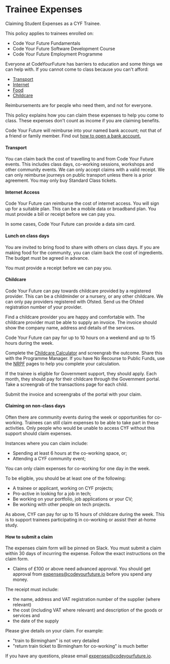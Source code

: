 # Trainee Expenses

Claiming Student Expenses as a CYF Trainee.

This policy applies to trainees enrolled on:

* Code Your Future Fundamentals
* Code Your Future Software Development Course
* Code Your Future Employment Programme

Everyone at CodeYourFuture has barriers to education and some things we can help with. If you cannot come to class because you can't afford:

* [Transport](trainee-expenses.md#transport)
* [Internet](trainee-expenses.md#internet-access)
* [Food](trainee-expenses.md#lunch-on-class-days)
* [Childcare](trainee-expenses.md#childcare)

Reimbursements are for people who need them, and not for everyone.

This policy explains how you can claim these expenses to help you come to class. These expenses don't count as income if you are claiming benefits.

Code Your Future will reimburse into your named bank account; not that of a friend or family member. Find out [how to open a bank account.](https://docs.codeyourfuture.io/trainees/support/how-to-get-a-bank-account)

#### Transport

You can claim back the cost of travelling to and from Code Your Future events. This includes class days, co-working sessions, workshops and other community events. We can only accept claims with a valid receipt. We can only reimburse journeys on public transport unless there is a prior agreement. You may only buy Standard Class tickets.

#### Internet Access

Code Your Future can reimburse the cost of internet access. You will sign up for a suitable plan. This can be a mobile data or broadband plan. You must provide a bill or receipt before we can pay you.&#x20;

In some cases, Code Your Future can provide a data sim card.

#### Lunch on class days

You are invited to bring food to share with others on class days. If you are making food for the community, you can claim back the cost of ingredients. The budget must be agreed in advance.&#x20;

You must provide a receipt before we can pay you.&#x20;

#### Childcare

Code Your Future can pay towards childcare provided by a registered provider. This can be a childminder or a nursery, or any other childcare. We can only pay providers registered with Ofsted. Send us the Ofsted registration number of your provider.

Find a childcare provider you are happy and comfortable with. The childcare provider must be able to supply an invoice. The invoice should show the company name, address and details of the services.&#x20;

Code Your Future can pay for up to 10 hours on a weekend and up to 15 hours during the week. &#x20;

Complete the [Childcare Calculator](https://www.gov.uk/childcare-calculator) and screengrab the outcome. Share this with the Programme Manager. If you have No Recourse to Public Funds, use the [NRPF](https://www.nrpfnetwork.org.uk/information-and-resources/rights-and-entitlements/services-for-children-and-families/early-education-and-childcare) pages to help you complete your calculation.

If the trainee is eligible for Government support, they should apply. Each month, they should pay for their childcare through the Government portal. Take a screengrab of the transactions page for each child.

Submit the invoice and screengrabs of the portal with your claim.

#### Claiming on non-class days

Often there are community events during the week or opportunities for co-working. Trainees can still claim expenses to be able to take part in these activities. Only people who would be unable to access CYF without this support should claim expenses.

Instances where you can claim include:

* Spending at least 6 hours at the co-working space, or;
* Attending a CYF community event;

You can only claim expenses for co-working for one day in the week.

To be eligible, you should be at least one of the following:

* A trainee or applicant, working on CYF projects;
* Pro-active in looking for a job in tech;
* Be working on your portfolio, job applications or your CV;
* Be working with other people on tech projects.

As above, CYF can pay for up to 15 hours of childcare during the week. This is to support trainees participating in co-working or assist their at-home study.

#### How to submit a claim

The expenses claim form will be pinned on Slack. You must submit a claim within 30 days of incurring the expense. Follow the exact instructions on the claim form.

* Claims of £100 or above need advanced approval. You should get approval from [expenses@codeyourfuture.io](mailto:expenses@codeyourfuture.io) before you spend any money.

The receipt must include:

* the name, address and VAT registration number of the supplier (where relevant)
* the cost (including VAT where relevant) and description of the goods or services and
* the date of the supply

Please give details on your claim. For example:

* "train to Birmingham" is not very detailed
* "return train ticket to Birmingham for co-working" is much better

If you have any questions, please email [expenses@codeyourfuture.io](mailto:expenses@codeyourfuture.io).
